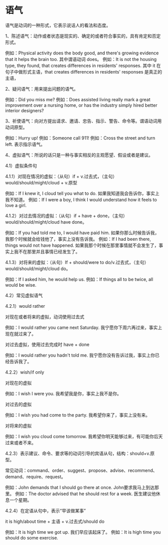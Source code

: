 # 语气

语气是动词的一种形式，它表示说话人的看法和态度。

1、陈述语气：动作或者状态是现实的、确定的或者符合事实的，具有肯定和否定形式。

例如：Physical activity does the body good, and there's growing evidence that it helps the brain too. 其中谓语动词 does。
例如：It is not the housing type, they found, that creates differences in residents' responses. 其中 it 在句子中做形式主语，that creates differences in residents' responses 是真正的主语，

2、疑问语气：用来提出问题的语气。

例如：Did you miss me?
例如：Does assisted living really mark a great improvement over a nursing home, or has the industry simply hired better interior designers?

3、祈使语气：向对方提出请求、邀请、忠告、指示、警告、命令等。谓语动词用动词原型。

例如：Hurry up!
例如：Someone call 911!
例如：Cross the street and turn left. 表示指示语气。

4、虚拟语气：所说的话只是一种与事实相反的主观愿望、假设或者是建议。

4.1）虚拟条件句

4.1.1）对现在情况的虚拟：（从句）if + v.过去式，（主句）would/should/might/cloud + v.原型

例如：If I knew it, I cloud tell you what to do. 如果我知道我会告诉你，事实上我不知道。
例如：If I were a boy, I think I would understand how it feels to love a girl.

4.1.2）对过去情况的虚拟：（从句）if + have + done，（主句）would/should/might/cloud have done。

例如：If you had told me to, I would have paid him. 如果你那么时候告诉我，我那个时候就会给钱他了，事实上没有告诉我。
例如：If I had been there, things would not have happened. 如果我那个时候在那里事情就不会发生了，事实上我不在那里并且事情已经发生了。

4.1.3）对将来的虚拟：（从句）If + should/were to do/v.过去式，（主句）would/should/might/cloud do。

例如：If I asked him, he would help us.
例如：If things all to be twice, all would be wise.

4.2）常见虚拟语气

4.2.1）would rather

对现在或者将来的虚拟，动词使用过去式

例如：I would rather you came next Saturday. 我宁愿你下周六再过来，事实上现在就过来了。

对过去虚拟，使用过去完成时 have + done

例如：I would rather you hadn't told me. 我宁愿你没有告诉过我，事实上你已经告诉我了。

4.2.2）wish/if only

对现在的虚拟

例如：I wish I were you. 我希望我是你，事实上我不是你。

对过去的虚拟

例如：I wish you had come to the party. 我希望你来了，事实上没有来。

对将来的虚拟

例如：I wish you cloud come tomorrow. 我希望你明天能够过来，有可能你后天过来或者不来。

4.2.3）表示建议、命令、要求等的动词引导的宾语从句，结构：should+v.原型。

常见动词：command、order、suggest、propose、advise、recommend、demand、require、request。

例如：John demands that I should go there at once. John要求我马上到达那里。
例如：The doctor advised that he should rest for a week. 医生建议他休息一个星期。

4.2.4）在定语从句中，表示“早该做某事”

it is high/about time + 主语 + v.过去式/should do

例如：It is high time we got up. 我们早应该起床了。
例如：It is high time you should do some exercise.